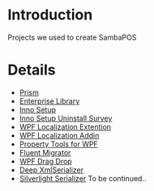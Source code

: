 # Introduction #

Projects we used to create SambaPOS


# Details #

  * [Prism](http://compositewpf.codeplex.com/)
  * [Enterprise Library](http://entlib.codeplex.com/)
  * [Inno Setup](http://www.jrsoftware.org/isinfo.php)
  * [Inno Setup Uninstall Survey](http://raz-soft.com/display-english-posts-only/uninstall-survey-for-inno-setup)
  * [WPF Localization Extention](http://wpflocalizeextension.codeplex.com/)
  * [WPF Localization Addin](http://wpflocalizeaddin.codeplex.com/)
  * [Property Tools for WPF](http://propertytools.codeplex.com/)
  * [Fluent Migrator](https://github.com/schambers/fluentmigrator/)
  * [WPF Drag Drop](http://code.google.com/p/gong-wpf-dragdrop/)
  * [Deep XmlSerializer](http://www.codeproject.com/KB/XML/deepserializer.aspx)
  * [Silverlight Serializer](http://whydoidoit.com/silverlight-serializer/)
To be continued..